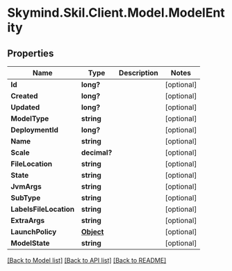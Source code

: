 
# Skymind.Skil.Client.Model.ModelEntity

## Properties

Name | Type | Description | Notes
------------ | ------------- | ------------- | -------------
**Id** | **long?** |  | [optional] 
**Created** | **long?** |  | [optional] 
**Updated** | **long?** |  | [optional] 
**ModelType** | **string** |  | [optional] 
**DeploymentId** | **long?** |  | [optional] 
**Name** | **string** |  | [optional] 
**Scale** | **decimal?** |  | [optional] 
**FileLocation** | **string** |  | [optional] 
**State** | **string** |  | [optional] 
**JvmArgs** | **string** |  | [optional] 
**SubType** | **string** |  | [optional] 
**LabelsFileLocation** | **string** |  | [optional] 
**ExtraArgs** | **string** |  | [optional] 
**LaunchPolicy** | [**Object**](.md) |  | [optional] 
**ModelState** | **string** |  | [optional] 

[[Back to Model list]](../README.md#documentation-for-models)
[[Back to API list]](../README.md#documentation-for-api-endpoints)
[[Back to README]](../README.md)

